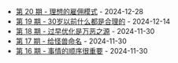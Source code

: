 * [第 20 期 - 理想的雇佣模式](https://dmaziyo.github.io/Myzara/posts/20-理想的雇佣模式) - 2024-12-28
* [第 19 期 - 30岁以前什么都是合理的](https://dmaziyo.github.io/Myzara/posts/19-30岁以前什么都是合理的) - 2024-12-14
* [第 18 期 - 过早优化是万恶之源](https://dmaziyo.github.io/Myzara/posts/18-过早优化是万恶之源) - 2024-11-30
* [第 17 期 - 给怪兽命名](https://dmaziyo.github.io/Myzara/posts/17-给怪兽命名) - 2024-11-30
* [第 16 期 - 事情的顺序很重要](https://dmaziyo.github.io/Myzara/posts/16-事情的顺序很重要) - 2024-11-30
